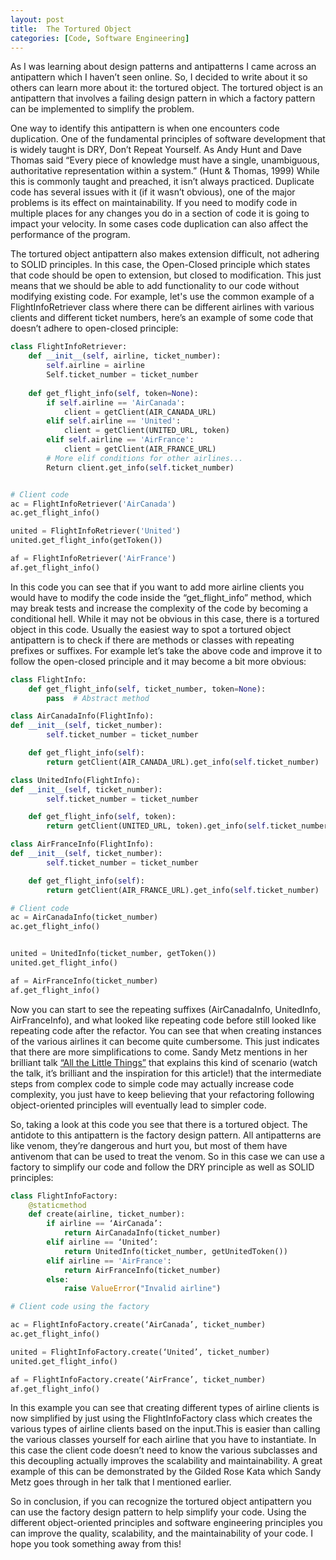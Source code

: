 ```yaml
---
layout: post
title:  The Tortured Object
categories: [Code, Software Engineering]
---
```


As I was learning about design patterns and antipatterns I came across an antipattern which I haven’t seen online. So, I decided to write about it so others can learn more about it: the tortured object. The tortured object is an antipattern that involves a failing design pattern in which a factory pattern can be implemented to simplify the problem. 

One way to identify this antipattern is when one encounters code duplication. One of the fundamental principles of software development that is widely taught is DRY, Don’t Repeat Yourself. As Andy Hunt and Dave Thomas said “Every piece of knowledge must have a single, unambiguous, authoritative representation within a system.” (Hunt & Thomas, 1999) While this is commonly taught and preached, it isn’t always practiced. Duplicate code has several issues with it (if it wasn’t obvious), one of the major problems is its effect on maintainability. If you need to modify code in multiple places for any changes you do in a section of code it is going to impact your velocity. In some cases code duplication can also affect the performance of the program.

The tortured object antipattern also makes extension difficult, not adhering to SOLID principles. In this case, the Open-Closed principle which states that code should be open to extension, but closed to modification. This just means that we should be able to add functionality to our code without modifying existing code. For example, let's use the common example of a FlightInfoRetriever class where there can be different airlines with various clients and different ticket numbers, here’s an example of some code that doesn’t adhere to open-closed principle:


```python
class FlightInfoRetriever:
    def __init__(self, airline, ticket_number):
        self.airline = airline
        Self.ticket_number = ticket_number
    
    def get_flight_info(self, token=None):
        if self.airline == 'AirCanada':
            client = getClient(AIR_CANADA_URL) 
        elif self.airline == 'United':
            client = getClient(UNITED_URL, token)
        elif self.airline == 'AirFrance':
            client = getClient(AIR_FRANCE_URL)
        # More elif conditions for other airlines...
        Return client.get_info(self.ticket_number)


# Client code
ac = FlightInfoRetriever('AirCanada')
ac.get_flight_info()

united = FlightInfoRetriever('United')
united.get_flight_info(getToken())

af = FlightInfoRetriever('AirFrance')
af.get_flight_info()
```

In this code you can see that if you want to add more airline clients you would have to modify the code inside the “get_flight_info” method,  which may break tests and increase the complexity of the code by becoming a conditional hell. While it may not be obvious in this case, there is a tortured object in this code. Usually the easiest way to spot a tortured object antipattern is to check if there are methods or classes with repeating prefixes or suffixes. For example let’s take the above code and improve it to follow the open-closed principle and it may become a bit more obvious:


```python
class FlightInfo:
    def get_flight_info(self, ticket_number, token=None):
        pass  # Abstract method

class AirCanadaInfo(FlightInfo):
def __init__(self, ticket_number):
        self.ticket_number = ticket_number

    def get_flight_info(self):
        return getClient(AIR_CANADA_URL).get_info(self.ticket_number)

class UnitedInfo(FlightInfo):
def __init__(self, ticket_number):
        self.ticket_number = ticket_number

    def get_flight_info(self, token):
        return getClient(UNITED_URL, token).get_info(self.ticket_number)

class AirFranceInfo(FlightInfo):
def __init__(self, ticket_number):
        self.ticket_number = ticket_number

    def get_flight_info(self):
        return getClient(AIR_FRANCE_URL).get_info(self.ticket_number)

# Client code
ac = AirCanadaInfo(ticket_number)
ac.get_flight_info()


united = UnitedInfo(ticket_number, getToken())
united.get_flight_info()

af = AirFranceInfo(ticket_number)
af.get_flight_info()
```

Now you can start to see the repeating suffixes (AirCanadaInfo, UnitedInfo, AirFranceInfo), and what looked like repeating code before still looked like repeating code after the refactor. You can see that when creating instances of the various airlines it can become quite cumbersome. This just indicates that there are more simplifications to come. Sandy Metz mentions in her brilliant talk [“All the Little Things”](https://youtu.be/8bZh5LMaSmE) that explains this kind of scenario (watch the talk, it’s brilliant and the inspiration for this article!) that the intermediate steps from complex code to simple code may actually increase code complexity, you just have to keep believing that your refactoring following object-oriented principles will eventually lead to simpler code. 

So, taking a look at this code you see that there is a tortured object. The antidote to this antipattern is the factory design pattern. All antipatterns are like venom, they’re dangerous and hurt you, but most of them have antivenom that can be used to treat the venom. So in this case we can use a factory to simplify our code and follow the DRY principle as well as SOLID principles:

```python
class FlightInfoFactory:
    @staticmethod
    def create(airline, ticket_number):
        if airline == ‘AirCanada’:
            return AirCanadaInfo(ticket_number)
        elif airline == ‘United’:
            return UnitedInfo(ticket_number, getUnitedToken())
        elif airline == 'AirFrance':
            return AirFranceInfo(ticket_number)
        else:
            raise ValueError("Invalid airline")

# Client code using the factory

ac = FlightInfoFactory.create(‘AirCanada’, ticket_number)
ac.get_flight_info()

united = FlightInfoFactory.create(‘United’, ticket_number)
united.get_flight_info()

af = FlightInfoFactory.create(‘AirFrance’, ticket_number)
af.get_flight_info()

```

In this example you can see that creating different types of airline clients is now simplified by just using the FlightInfoFactory class which creates the various types of airline clients based on the input.This is easier than calling the various classes yourself for each airline that you have to instantiate. In this case the client code doesn’t need to know the various subclasses and this decoupling actually improves the scalability and maintainability. A great example of this can be demonstrated by the Gilded Rose Kata which Sandy Metz goes through in her talk that I mentioned earlier.

So in conclusion, if you can recognize the tortured object antipattern you can use the factory design pattern to help simplify your code. Using the different object-oriented principles and software engineering principles you can improve the quality, scalability, and the maintainability of your code. I hope you took something away from this!


